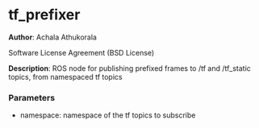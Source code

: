 # tf_prefixer


**Author**: Achala Athukorala

Software License Agreement (BSD License)

**Description**: ROS node for publishing prefixed frames to /tf and /tf_static topics, from namespaced tf topics

### Parameters
- namespace: namespace of the tf topics to subscribe
